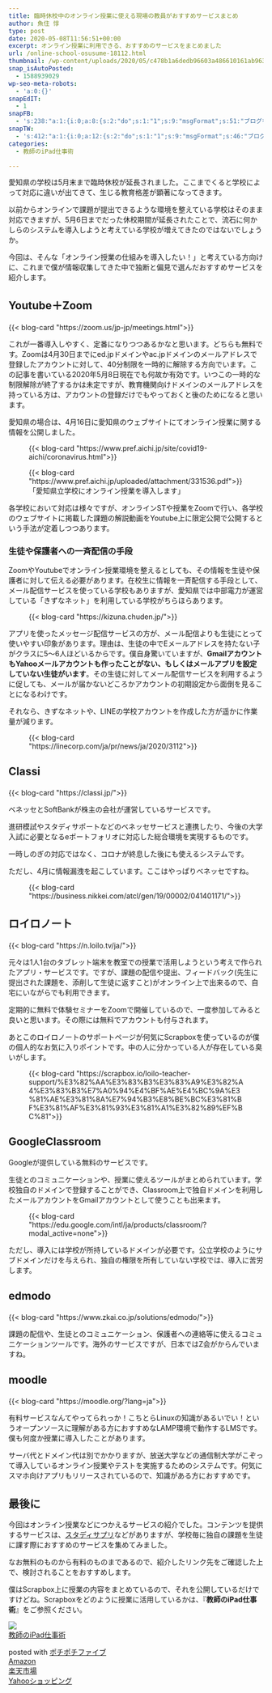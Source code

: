 ```yaml
---
title: 臨時休校中のオンライン授業に使える現場の教員がおすすめサービスまとめ
author: 魚住 惇
type: post
date: 2020-05-08T11:56:51+00:00
excerpt: オンライン授業に利用できる、おすすめのサービスをまとめました
url: /online-school-osusume-18112.html
thumbnail: /wp-content/uploads/2020/05/c478b1a6dedb96603a486610161ab963.jpg
snap_isAutoPosted:
  - 1588939029
wp-seo-meta-robots:
  - 'a:0:{}'
snapEdIT:
  - 1
snapFB:
  - 's:238:"a:1:{i:0;a:8:{s:2:"do";s:1:"1";s:9:"msgFormat";s:51:"ブログを更新しました！%TITLE% %SITENAME%";s:8:"postType";s:1:"A";s:9:"isAutoImg";s:1:"A";s:8:"imgToUse";s:0:"";s:9:"isAutoURL";s:1:"A";s:8:"urlToUse";s:0:"";s:4:"doFB";i:0;}}";'
snapTW:
  - 's:412:"a:1:{i:0;a:12:{s:2:"do";s:1:"1";s:9:"msgFormat";s:46:"ブログを更新しました: %TITLE%  %URL%";s:8:"attchImg";s:1:"1";s:9:"isAutoImg";s:1:"A";s:8:"imgToUse";s:0:"";s:9:"isAutoURL";s:1:"A";s:8:"urlToUse";s:0:"";s:4:"doTW";i:0;s:8:"isPosted";s:1:"1";s:4:"pgID";s:19:"1258727830906535936";s:7:"postURL";s:56:"https://twitter.com/jun3010me/status/1258727830906535936";s:5:"pDate";s:19:"2020-05-08 11:57:55";}}";'
categories:
  - 教師のiPad仕事術

---
```

愛知県の学校は5月末まで臨時休校が延長されました。ここまでくると学校によって対応に違いが出てきて、生じる教育格差が顕著になってきます。

以前からオンラインで課題が提出できるような環境を整えている学校はそのまま対応できますが、5月6日までだった休校期間が延長されたことで、流石に何かしらのシステムを導入しようと考えている学校が増えてきたのではないでしょうか。

今回は、そんな「オンライン授業の仕組みを導入したい！」と考えている方向けに、これまで僕が情報収集してきた中で独断と偏見で選んだおすすめサービスを紹介します。

## Youtube＋Zoom<figure class="wp-block-embed is-type-rich is-provider-wp-oembed-blog-card">

<div class="wp-block-embed__wrapper">
  {{< blog-card "https://zoom.us/jp-jp/meetings.html">}}
</div></figure> 

これが一番導入しやすく、定番になりつつあるかなと思います。どちらも無料です。Zoomは4月30日までにed.jpドメインやac.jpドメインのメールアドレスで登録したアカウントに対して、40分制限を一時的に解除する方向でいます。この記事を書いている2020年5月8日現在でも何故か有効です。いつこの一時的な制限解除が終了するかは未定ですが、教育機関向けドメインのメールアドレスを持っている方は、アカウントの登録だけでもやっておくと後のためになると思います。

愛知県の場合は、4月16日に愛知県のウェブサイトにてオンライン授業に関する情報を公開しました。<figure class="wp-block-embed is-type-rich is-provider-wp-oembed-blog-card">

<div class="wp-block-embed__wrapper">
  {{< blog-card "https://www.pref.aichi.jp/site/covid19-aichi/coronavirus.html">}}
</div></figure> <figure class="wp-block-embed is-type-rich is-provider-wp-oembed-blog-card">

<div class="wp-block-embed__wrapper">
  {{< blog-card "https://www.pref.aichi.jp/uploaded/attachment/331536.pdf">}}
</div><figcaption>「愛知県立学校にオンライン授業を導入します」</figcaption></figure> 

各学校において対応は様々ですが、オンラインSTや授業をZoomで行い、各学校のウェブサイトに掲載した課題の解説動画をYoutube上に限定公開で公開するという手法が定着しつつあります。

### 生徒や保護者への一斉配信の手段

ZoomやYoutubeでオンライン授業環境を整えるとしても、その情報を生徒や保護者に対して伝える必要があります。在校生に情報を一斉配信する手段として、メール配信サービスを使っている学校もありますが、愛知県では中部電力が運営している「きずなネット」を利用している学校がちらほらあります。<figure class="wp-block-embed is-type-rich is-provider-wp-oembed-blog-card">

<div class="wp-block-embed__wrapper">
  {{< blog-card "https://kizuna.chuden.jp/">}}
</div></figure> 

アプリを使ったメッセージ配信サービスの方が、メール配信よりも生徒にとって使いやすい印象があります。理由は、生徒の中でEメールアドレスを持たない子がクラスに5〜6人ほどいるからです。僕自身驚いていますが、**GmailアカウントもYahooメールアカウントも作ったことがない、もしくはメールアプリを設定していない生徒がいます**。その生徒に対してメール配信サービスを利用するように促しても、メールが届かないどころかアカウントの初期設定から面倒を見ることになるわけです。

それなら、きずなネットや、LINEの学校アカウントを作成した方が遥かに作業量が減ります。<figure class="wp-block-embed is-type-rich is-provider-wp-oembed-blog-card">

<div class="wp-block-embed__wrapper">
  {{< blog-card "https://linecorp.com/ja/pr/news/ja/2020/3112">}}
</div></figure> 

## Classi<figure class="wp-block-embed is-type-rich is-provider-wp-oembed-blog-card">

<div class="wp-block-embed__wrapper">
  {{< blog-card "https://classi.jp/">}}
</div></figure> 

ベネッセとSoftBankが株主の会社が運営しているサービスです。

進研模試やスタディサポートなどのベネッセサービスと連携したり、今後の大学入試に必要となるeポートフォリオに対応した総合環境を実現するものです。

一時しのぎの対応ではなく、コロナが終息した後にも使えるシステムです。

ただし、4月に情報漏洩を起こしています。ここはやっぱりベネッセですね。<figure class="wp-block-embed is-type-rich is-provider-wp-oembed-blog-card">

<div class="wp-block-embed__wrapper">
  {{< blog-card "https://business.nikkei.com/atcl/gen/19/00002/041401171/">}}
</div></figure> 

## ロイロノート<figure class="wp-block-embed is-type-rich is-provider-wp-oembed-blog-card">

<div class="wp-block-embed__wrapper">
  {{< blog-card "https://n.loilo.tv/ja/">}}
</div></figure> 

元々は1人1台のタブレット端末を教室での授業で活用しようという考えで作られたアプリ・サービスです。ですが、課題の配信や提出、フィードバック(先生に提出された課題を、添削して生徒に返すこと)がオンライン上で出来るので、自宅にいながらでも利用できます。

定期的に無料で体験セミナーをZoomで開催しているので、一度参加してみると良いと思います。その際には無料でアカウントも付与されます。

あとこの<span class="smb-highlighter">ロイロノートのサポートページが何気にScrapboxを使っているのが僕の個人的なお気に入りポイント</span>です。中の人に分かっている人が存在している臭いがします。<figure class="wp-block-embed is-type-rich is-provider-wp-oembed-blog-card">

<div class="wp-block-embed__wrapper">
  {{< blog-card "https://scrapbox.io/loilo-teacher-support/%E3%82%AA%E3%83%B3%E3%83%A9%E3%82%A4%E3%83%B3%E7%A0%94%E4%BF%AE%E4%BC%9A%E3%81%AE%E3%81%8A%E7%94%B3%E8%BE%BC%E3%81%BF%E3%81%AF%E3%81%93%E3%81%A1%E3%82%89%EF%BC%81">}}
</div></figure> 

## GoogleClassroom

Googleが提供している無料のサービスです。

生徒とのコミュニケーションや、授業に使えるツールがまとめられています。学校独自のドメインで登録することができ、Classroom上で独自ドメインを利用したメールアカウントをGmailアカウントとして使うことも出来ます。<figure class="wp-block-embed is-type-rich is-provider-wp-oembed-blog-card">

<div class="wp-block-embed__wrapper">
  {{< blog-card "https://edu.google.com/intl/ja/products/classroom/?modal_active=none">}}
</div></figure> 

ただし、<span class="smb-highlighter">導入には学校が所持しているドメインが必要</span>です。公立学校のようにサブドメインだけを与えられ、独自の権限を所有していない学校では、導入に苦労します。

## edmodo<figure class="wp-block-embed is-type-rich is-provider-wp-oembed-blog-card">

<div class="wp-block-embed__wrapper">
  {{< blog-card "https://www.zkai.co.jp/solutions/edmodo/">}}
</div></figure> 

課題の配信や、生徒とのコミュニケーション、保護者への連絡等に使えるコミュニケーションツールです。海外のサービスですが、日本ではZ会がからんでいますね。

## moodle<figure class="wp-block-embed is-type-rich is-provider-wp-oembed-blog-card">

<div class="wp-block-embed__wrapper">
  {{< blog-card "https://moodle.org/?lang=ja">}}
</div></figure> 

<span class="smb-highlighter">有料サービスなんてやってられっか！こちとらLinuxの知識があるいでい！というオープンソースに理解がある方におすすめなLAMP環境で動作するLMS</span>です。僕も何度か授業に導入したことがあります。

サーバ代とドメイン代は別でかかりますが、放送大学などの通信制大学がこぞって導入しているオンライン授業やテストを実施するためのシステムです。何気にスマホ向けアプリもリリースされているので、知識がある方におすすめです。

## 最後に

今回はオンライン授業などにつかえるサービスの紹介でした。コンテンツを提供するサービスは、[スタディサプリ][1]などがありますが、学校毎に独自の課題を生徒に課す際におすすめのサービスを集めてみました。

なお無料のものから有料のものまであるので、紹介したリンク先をご確認した上で、検討されることをおすすめします。

僕は<span class="smb-highlighter">Scrapbox上に授業の内容をまとめている</span>ので、それを公開しているだけですけどね。Scrapboxをどのように授業に活用しているかは、『**教師のiPad仕事術**』をご参照ください。

<div class="cstmreba">
  <div class="kaerebalink-box">
    <div class="kaerebalink-image">
      <a href="https://www.amazon.co.jp/dp/4761926066?tag=jun3010me-22&#038;linkCode=ogi&#038;th=1&#038;psc=1" target="_blank" rel="noopener noreferrer"><img decoding="async" src="https://m.media-amazon.com/images/I/51BFiH7LrqL._SL160_.jpg" style="border: none;" /></a>
    </div>
    <div class="kaerebalink-info">
      <div class="kaerebalink-name">
        <a href="https://www.amazon.co.jp/dp/4761926066?tag=jun3010me-22&#038;linkCode=ogi&#038;th=1&#038;psc=1" target="_blank" rel="noopener noreferrer">教師のiPad仕事術</a></p>
        <div class="kaerebalink-powered-date">
          posted with <a href="http://jun3010.me/pochipochi5.php" rel="nofollow noopener noreferrer" target="_blank">ポチポチファイブ</a>
        </div>
      </div>
      <div class="kaerebalink-link1">
        <div class="shoplinkamazon">
          <a href="https://www.amazon.co.jp/gp/search?keywords=教師のiPad仕事術&#038;tag=jun3010me-22" target="_blank" rel="noopener noreferrer">Amazon</a>
        </div>
        <div class="shoplinkrakuten">
          <a href="https://hb.afl.rakuten.co.jp/ichiba/14eb4bc8.e2198bf2.14eb4bc9.b5a2d643/?pc=https%3A%2F%2Fitem.rakuten.co.jp%2Fbook%2F16313984%2F&#038;link_type=hybrid_url&#038;ut=eyJwYWdlIjoiaXRlbSIsInR5cGUiOiJoeWJyaWRfdXJsIiwic2l6ZSI6IjI0MHgyNDAiLCJuYW0iOjEsIm5hbXAiOiJyaWdodCIsImNvbSI6MSwiY29tcCI6ImRvd24iLCJwcmljZSI6MSwiYm9yIjoxLCJjb2wiOjEsImJidG4iOjEsInByb2QiOjB9" target="_blank" rel="noopener noreferrer">楽天市場</a>
        </div>
        <div class="shoplinkyahoo">
          <a href="https://ck.jp.ap.valuecommerce.com/servlet/referral?sid=3040825&pid=884909937&vc_url=http%3A%2F%2Fsearch.shopping.yahoo.co.jp%2Fsearch%3Fp%3D教師のiPad仕事術 "vcptn=kaereba" target="_blank" >Yahooショッピング<img decoding="async" loading="lazy" src="//ad.jp.ap.valuecommerce.com/servlet/gifbanner?sid=3040825&#038;pid=884909937" height="1" width="1" border="0" /></a>
        </div>
      </div>
    </div>
    <div class="booklink-footer">
    </div>
  </div>
</div>

 [1]: https://px.a8.net/svt/ejp?a8mat=3BDL0X+BWOVM+36T2+TWE02